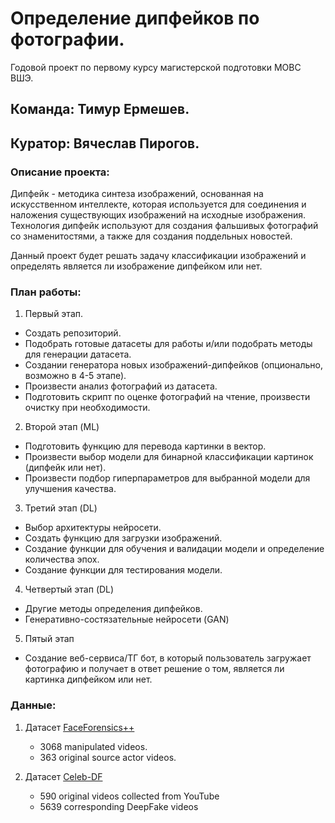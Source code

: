 # Определение дипфейков по фотографии.
Годовой проект по первому курсу магистерской подготовки МОВС ВШЭ.

## **Команда: Тимур Ермешев.**

## **Куратор: Вячеслав Пирогов.**

### **Описание проекта:**

Дипфейк - методика синтеза изображений, основанная на искусственном интеллекте, которая используется для соединения и наложения существующих изображений на исходные изображения. 
Технология дипфейк используют для создания фальшивых фотографий со знаменитостями, а также для создания поддельных новостей.

Данный проект будет решать задачу классификации изображений и определять является ли изображение дипфейком или нет.


### **План работы:**

1. Первый этап.
- Создать репозиторий.
- Подобрать готовые датасеты для работы и/или подобрать методы для генерации датасета.
- Создании генератора новых изображений-дипфейков (опционально, возможно в 4-5 этапе).
- Произвести анализ фотографий из датасета.
- Подготовить скрипт по оценке фотографий на чтение, произвести очистку при необходимости.

2. Второй этап (ML)
- Подготовить функцию для перевода картинки в вектор.
- Произвести выбор модели для бинарной классификации картинок (дипфейк или нет).
- Произвести подбор гиперпараметров для выбранной модели для улучшения качества.

3. Третий этап (DL)
- Выбор архитектуры нейросети.
- Создать функцию для загрузки изображений.
- Создание функции для обучения и валидации модели и определение количества эпох.
- Создание функции для тестирования модели.

4. Четвертый этап (DL)
- Другие методы определения дипфейков.
- Генеративно-состязательные нейросети (GAN)

5. Пятый этап
- Создание веб-сервиса/ТГ бот, в который пользователь загружает фотографию и получает в ответ решение о том, является ли картинка дипфейком или нет.


### **Данные:**

1. Датасет [FaceForensics++](https://github.com/ondyari/FaceForensics/tree/master/dataset)
   - 3068 manipulated videos.
   - 363 original source actor videos.

2. Датасет [Celeb-DF](https://paperswithcode.com/dataset/celeb-df)
   - 590 original videos collected from YouTube
   - 5639 corresponding DeepFake videos

